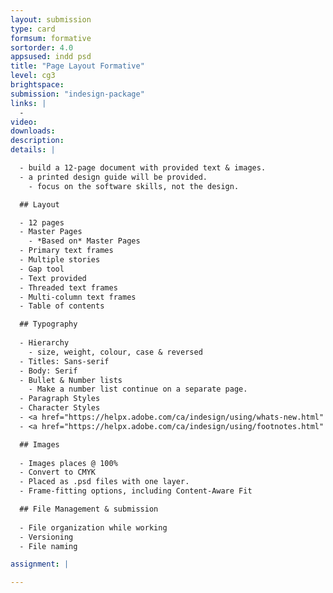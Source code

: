 ```yaml
---
layout: submission
type: card
formsum: formative
sortorder: 4.0
appsused: indd psd
title: "Page Layout Formative"
level: cg3
brightspace: 
submission: "indesign-package"
links: |
  - 
video: 
downloads: 
description: 
details: |

  - build a 12-page document with provided text & images.
  - a printed design guide will be provided.
    - focus on the software skills, not the design.

  ## Layout

  - 12 pages
  - Master Pages
    - *Based on* Master Pages
  - Primary text frames
  - Multiple stories
  - Gap tool
  - Text provided
  - Threaded text frames
  - Multi-column text frames
  - Table of contents

  ## Typography
  
  - Hierarchy
    - size, weight, colour, case & reversed
  - Titles: Sans-serif
  - Body: Serif
  - Bullet & Number lists
    - Make a number list continue on a separate page.
  - Paragraph Styles
  - Character Styles
  - <a href="https://helpx.adobe.com/ca/indesign/using/whats-new.html" title="Space between paragraph styles" target="_blank">Space between paragraph styles</a>
  - <a href="https://helpx.adobe.com/ca/indesign/using/footnotes.html" title="xx" target="_blank">Footnotes</a>

  ## Images
  
  - Images places @ 100%
  - Convert to CMYK
  - Placed as .psd files with one layer.
  - Frame-fitting options, including Content-Aware Fit

  ## File Management & submission
  
  - File organization while working
  - Versioning
  - File naming

assignment: |

---
```

